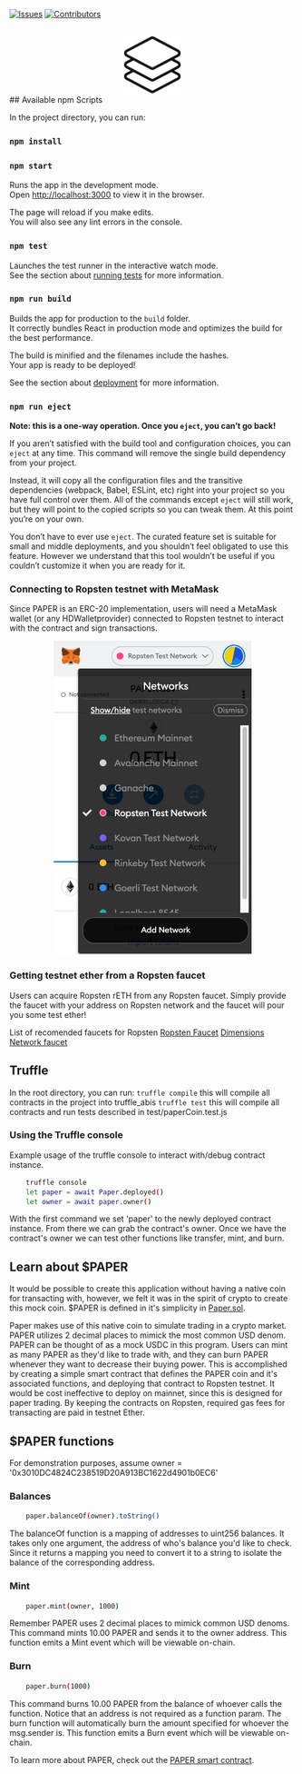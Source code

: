 [![Issues][issues-shield]][issues-url]
[![Contributors][contributors-shield]][contributors-url]

<br />
<div align="center">
    <a href="https://github.com/mattg1243/paper">
    <img src="docs/images/paper_stack.svg" alt="Logo" width="100">
    </a>
</div>
## Available npm Scripts

In the project directory, you can run:

### `npm install`
### `npm start`

Runs the app in the development mode.\
Open [http://localhost:3000](http://localhost:3000) to view it in the browser.

The page will reload if you make edits.\
You will also see any lint errors in the console.

### `npm test`

Launches the test runner in the interactive watch mode.\
See the section about [running tests](https://facebook.github.io/create-react-app/docs/running-tests) for more information.

### `npm run build`

Builds the app for production to the `build` folder.\
It correctly bundles React in production mode and optimizes the build for the best performance.

The build is minified and the filenames include the hashes.\
Your app is ready to be deployed!

See the section about [deployment](https://facebook.github.io/create-react-app/docs/deployment) for more information.

### `npm run eject`

**Note: this is a one-way operation. Once you `eject`, you can’t go back!**

If you aren’t satisfied with the build tool and configuration choices, you can `eject` at any time. This command will remove the single build dependency from your project.

Instead, it will copy all the configuration files and the transitive dependencies (webpack, Babel, ESLint, etc) right into your project so you have full control over them. All of the commands except `eject` will still work, but they will point to the copied scripts so you can tweak them. At this point you’re on your own.

You don’t have to ever use `eject`. The curated feature set is suitable for small and middle deployments, and you shouldn’t feel obligated to use this feature. However we understand that this tool wouldn’t be useful if you couldn’t customize it when you are ready for it.


### Connecting to Ropsten testnet with MetaMask
Since PAPER is an ERC-20 implementation, users will need a MetaMask wallet (or any HDWalletprovider) connected to Ropsten testnet to interact with the contract and sign transactions.
<div align="center">
    <img src="docs/images/metamask_ropsten.png">
</div>

### Getting testnet ether from a Ropsten faucet
Users can acquire Ropsten rETH from any Ropsten faucet. Simply provide the faucet with your address on Ropsten network and the faucet will pour you some test ether!

List of recomended faucets for Ropsten
[Ropsten Faucet](https://faucet.ropsten.be)
[Dimensions Network faucet](https://faucet.dimensions.network)

## Truffle
In the root directory, you can run:
 ```truffle compile```
 this will compile all contracts in the project into truffle_abis
 ```truffle test```
 this will compile all contracts and run tests described in test/paperCoin.test.js

 ### Using the Truffle console
 Example usage of the truffle console to interact with/debug contract instance.
```sh
    truffle console
    let paper = await Paper.deployed()
    let owner = await paper.owner()
```
With the first command we set 'paper' to the newly deployed contract instance. From there we can grab the contract's owner. Once we have the contract's owner we can test other functions like transfer, mint, and burn. 

## Learn about $PAPER
It would be possible to create this application without having a native coin for transacting with, however, we felt it was in the spirit of crypto to create this mock coin. $PAPER is defined in it's simplicity in [Paper.sol](https://github.com/mattg1243/paper/blob/main/src/contracts/Paper.sol).

Paper makes use of this native coin to simulate trading in a crypto market. PAPER utilizes 2 decimal places to mimick the most common USD denom. PAPER can be thought of as a mock USDC in this program. Users can mint as many PAPER as they'd like to trade with, and they can burn PAPER whenever they want to decrease their buying power. This is accomplished by creating a simple smart contract that defines the PAPER coin and it's associated functions, and deploying that contract to Ropsten testnet. It would be cost ineffective to deploy on mainnet, since this is designed for paper trading. By keeping the contracts on Ropsten, required gas fees for transacting are paid in testnet Ether.


## $PAPER functions
For demonstration purposes, assume owner = '0x3010DC4824C238519D20A913BC1622d4901b0EC6'
### Balances
```sh
    paper.balanceOf(owner).toString()
```
The balanceOf function is a mapping of addresses to uint256 balances. It takes only one argument, the address of who's balance you'd like to check. Since it returns a mapping you need to convert it to a string to isolate the balance of the corresponding address.
### Mint
```sh
    paper.mint(owner, 1000)
```
Remember PAPER uses 2 decimal places to mimick common USD denoms. This command mints 10.00 PAPER and sends it to the owner address. This function emits a Mint event which will be viewable on-chain.
### Burn
```sh
    paper.burn(1000)
```
This command burns 10.00 PAPER from the balance of whoever calls the function. Notice that an address is not required as a function param. The burn function will automatically burn the amount specified for whoever the msg.sender is. This function emits a Burn event which will be viewable on-chain.

To learn more about PAPER, check out the [PAPER smart contract](https://github.com/mattg1243/paper/blob/main/src/contracts/Paper.sol).

[contributors-shield]: https://img.shields.io/github/contributors/mattg1243/paper.svg?style=for-the-badge
[contributors-url]: https://github.com/mattg1243/paper/graphs/contributors
[issues-shield]: https://img.shields.io/github/issues/ethgallucci/Mockingbird.svg?style=for-the-badge
[issues-url]: https://github.com/ethgallucci/Mockingbird/issues